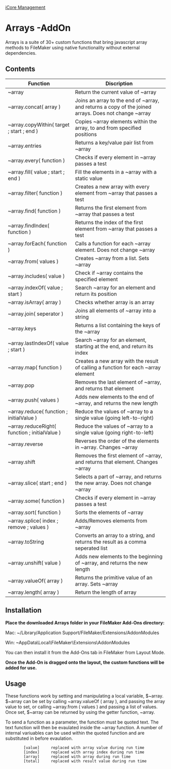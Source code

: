 [iCore Management](https://icoremanagement.com)

# Arrays -AddOn

Arrays is a suite of 30+ custom functions that bring javascript array methods to FileMaker using native functionality without external dependencies.

## Contents

| Function | Discription |
| --- | --- |
| ~array | Return the current value of ~array |
| ~array.concat( array ) | Joins an array to the end of ~array, and returns a copy of the joined arrays. Does not change ~array |
| ~array.copyWithin( target ; start ; end ) | Copies ~array elements within the array, to and from specified positions  |
| ~array.entries | Returns a key/value pair list from ~array |
| ~array.every( function ) | Checks if every element in ~array passes a test |
| ~array.fill( value ; start ; end ) | Fill the elements in a ~array with a static value |
| ~array.filter( function ) | Creates a new array with every element from ~array that passes a test |
| ~array.find( function ) | Returns the first element from ~array that passes a test |
| ~array.findIndex( function ) | Returns the index of the first element from ~array that passes a test |
| ~array.forEach( function ) | Calls a function for each ~array element. Does not change ~array |
| ~array.from( values ) | Creates ~array from a list. Sets ~array |
| ~array.includes( value ) | Check if ~array contains the specified element |
| ~array.indexOf( value ; start ) | Search ~array for an element and return its position |
| ~array.isArray( array ) | Checks whether array is an array |
| ~array.join( seperator ) | Joins all elements of ~array into a string |
| ~array.keys | Returns a list containing the keys of the ~array |
| ~array.lastIndexOf( value ; start ) | Search ~array for an element, starting at the end, and return its index |
| ~array.map( function ) | Creates a new array with the result of calling a function for each ~array element |
| ~array.pop | Removes the last element of ~array, and returns that element |
| ~array.push( values ) | Adds new elements to the end of ~array, and returns the new length |
| ~array.reduce( function ; initialValue ) | Reduce the values of ~array to a single value (going left-to-right) |
| ~array.reduceRight( function ; initialValue ) | Reduce the values of ~array to a single value (going right-to-left) |
| ~array.reverse | Reverses the order of the elements in ~array. Changes ~array |
| ~array.shift | Removes the first element of ~array, and returns that element. Changes ~array |
| ~array.slice( start ; end ) | Selects a part of ~array, and returns the new array. Does not change ~array |
| ~array.some( function ) | Checks if every element in ~array passes a test |
| ~array.sort( function ) | Sorts the elements of ~array |
| ~array.splice( index ; remove ; values ) | Adds/Removes elements from ~array |
| ~array.toString | Converts an array to a string, and returns the result as a comma seperated list |
| ~array.unshift( value ) | Adds new elements to the beginning of ~array, and returns the new length |
| ~array.valueOf( array ) | Returns the primitive value of an array. Sets ~array |
| ~array.length( array ) | Return the length of array |

## Installation

**Place the downloaded Arrays folder in your FileMaker Add-Ons directory:**

   Mac: ~/Library/Application Support/FileMaker/Extensions/AddonModules
   
   Win: ~AppData\\Local\\FileMaker\\Extensions\\AddonModules

You can then install it from the Add-Ons tab in FileMaker from Layout Mode.

**Once the Add-On is dragged onto the layout, the custom functions will be added for use.**

## Usage

These functions work by setting and manipulating a local variable, $~array.  $~array can be set by calling ~array.valueOf ( array ), and passing the array value to set, or calling ~array.from ( values ) and passing a list of values.  Once set, $~array can be returned by using the getter function, ~array.

To send a function as a parameter, the function must be quoted text. The text function will then be evaulated inside the ~array function. A number of internal variuables can be used within the quoted function and are substituted in before evaulation.

			[value]		replaced with array value during run time
			[index]		replaced with array index during run time
			[array]		replaced with array during run time
			[total]		replaced with result value during run time

